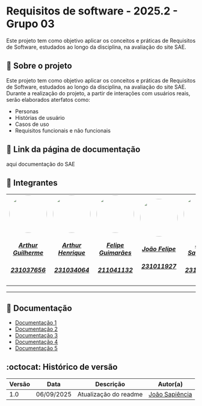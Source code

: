 # Requisitos de software - 2025.2 - Grupo 03

Este projeto tem como objetivo aplicar os conceitos e práticas de Requisitos de Software, estudados ao longo da disciplina, na avaliação do site SAE.

## :scroll: Sobre o projeto

Este projeto tem como objetivo aplicar os conceitos e práticas de Requisitos de Software, estudados ao longo da disciplina, na avaliação do site SAE. Durante a realização do projeto, a partir de interações com usuários reais, serão elaborados aterfatos como:

- Personas  
- Histórias de usuário  
- Casos de uso  
- Requisitos funcionais e não funcionais 

## :paperclip: Link da página de documentação
aqui documentação do SAE

## :star2: Integrantes

<center>
<table style="margin-left: auto; margin-right: auto;">
    <tr>
        <td align="center">
            <a href="https://github.com/ArthurGuilher62">
                <img style="border-radius: 50%; width: 100px; height: 100px" src="https://github.com/ArthurGuilher62.png" />
                <h5 class="text-center">Arthur Guilherme</h5>
                <h5 class="text-center">231037656</h5>
            </a>
        </td>
        <td align="center">
            <a href="https://github.com/arthurhvieira1">
                <img style="border-radius: 50%; width: 100px; height: 100px" src="https://github.com/arthurhvieira1.png" />
                <h5 class="text-center">Arthur Henrique</h5>
                <h5 class="text-center">231034064</h5>
            </a>
        </td>
        <td align="center">
            <a href="https://github.com/felipegf1">
                <img style="border-radius: 50%; width: 100px; height: 100px" src="https://github.com/felipegf1.png" />
                <h5 class="text-center">Felipe Guimarães</h5>
                <h5 class="text-center">211041132</h5>
            </a>
        </td>
        <td align="center">
            <a href="https://github.com/MrBolt2005">
                <img style="border-radius: 50%; width: 100px; height: 100px" src="https://github.com/MrBolt2005.png" />
                <h5 class="text-center">João Felipe</h5>
                <h5 class="text-center">231011927</h5>
            </a>
        </td>
        <td align="center">
            <a href="https://github.com/JoaoSapiencia">
                <img style="border-radius: 50%; width: 100px; height: 100px" src="https://github.com/JoaoSapiencia.png" />
                <h5 class="text-center">João Sapiencia</h5>
                <h5 class="text-center">231026400</h5>
            </a>
        </td>
        <td align="center">
            <a href="https://github.com/TiagoTeixeira-2005">
                <img style="border-radius: 50%; width: 100px; height: 100px" src="https://github.com/TiagoTeixeira-2005.png" />
                <h5 class="text-center">Tiago Lemes</h5>
                <h5 class="text-center">231026581</h5>
            </a>
        </td>
        <td align="center">
            <a href="https://github.com/VilmarFagundes">
                <img style="border-radius: 50%; width: 100px; height: 100px" src="https://github.com/VilmarFagundes.png" />
                <h5 class="text-center">Vilmar José</h5>
                <h5 class="text-center">231026590</h5>
            </a>
        </td>
    </tr>
</table>
</center>

<hr/>

## :bookmark_tabs: Documentação 

- [Documentação 1](linkDocumentacao1)
- [Documentação 2](linkDocumentacao2)
- [Documentação 3](linkDocumentacao3)
- [Documentação 4](linkDocumentacao4)
- [Documentação 5](linkDocumentacao5)

## :octocat: Histórico de versão 

| Versão | Data | Descrição | Autor(a) |
|--------|------|----------|----------|
| 1.0    | 06/09/2025 | Atualização do readme | [João Sapiência](https://github.com/JoaoSapiencia)|